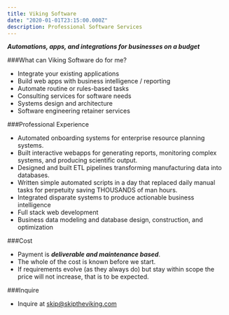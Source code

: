 ```yaml
---
title: Viking Software
date: "2020-01-01T23:15:00.000Z"
description: Professional Software Services
---
```

***Automations, apps, and integrations for businesses on a budget***

###What can Viking Software do for me?

* Integrate your existing applications
* Build web apps with business intelligence / reporting
* Automate routine or rules-based tasks
* Consulting services for software needs
* Systems design and architecture
* Software engineering retainer services

###Professional Experience

* Automated onboarding systems for enterprise resource planning systems.  
* Built interactive webapps for generating reports, monitoring complex systems,
and producing scientific output.
* Designed and built ETL pipelines transforming manufacturing data into databases.
* Written simple automated scripts in a day that replaced daily manual tasks for perpetuity saving THOUSANDS of man hours.
* Integrated disparate systems to produce actionable business intelligence
* Full stack web development
* Business data modeling and database design, construction, and optimization

###Cost

* Payment is ***deliverable and maintenance based***.  
* The whole of the cost is known
before we start. 
* If requirements evolve (as they always do) but stay within scope the price will not increase,
that is to be expected.  

###Inquire

* Inquire at [skip@skiptheviking.com](mailto:skip)


